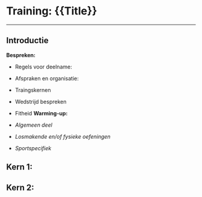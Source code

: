# Training: {{Title}}
___
## Introductie
**Bespreken:**
- Regels voor deelname:
- Afspraken en organisatie:
- Traingskernen
- Wedstrijd bespreken
- Fitheid
**Warming-up:**
- *Algemeen deel*

- *Losmakende en/of fysieke oefeningen*

- *Sportspecifiek*

## Kern 1: 

## Kern 2: 